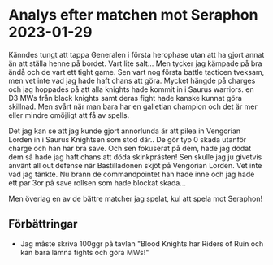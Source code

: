 # Analys efter matchen mot Seraphon 2023-01-29
Känndes tungt att tappa Generalen i första herophase utan att ha gjort annat än att ställa henne på bordet. Vart lite salt... Men tycker jag kämpade på bra ändå och de vart ett tight game. Sen vart nog första battle tacticen tveksam, men vet inte vad jag hade haft chans att göra. Mycket hängde på charges och jag hoppades på att alla knights hade kommit in i Saurus warriors. en D3 MWs från black knights samt deras fight hade kanske kunnat göra skillnad. Men svårt när man bara har en galletian champion och det är mer eller mindre omöjligt att få av spells.


Det jag kan se att jag kunde gjort annorlunda är att pilea in Vengorian Lorden in i Saurus Knightsen som stod där.. De gör typ 0 skada utanför charge och han har bra save. Och sen fokuserat på dem, hade jag dödat dem så hade jag haft chans att döda skinkprästen!
Sen skulle jag ju givetvis använt all out defense när Bastilladonen skjöt på Vengorian Lorden. Vet inte vad jag tänkte. Nu brann de commandpointet han hade inne och jag hade ett par 3or på save rollsen som hade blockat skada...


Men överlag en av de bättre matcher jag spelat, kul att spela mot Seraphon!

## Förbättringar
* Jag måste skriva 100ggr på tavlan "Blood Knights har Riders of Ruin och kan bara lämna fights och göra MWs!"